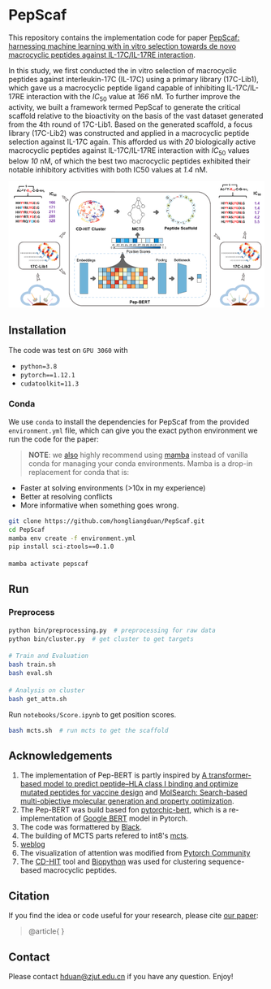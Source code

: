 # PepScaf

This repository contains the implementation code for paper [PepScaf: harnessing machine learning with in vitro selection towards de novo macrocyclic peptides against IL-17C/IL-17RE interaction]().

In this study, we first conducted the in vitro selection of macrocyclic peptides against interleukin-17C (IL-17C) using a primary library (17C-Lib1), which gave us a macrocyclic peptide ligand capable of inhibiting IL-17C/IL-17RE interaction with the $IC_{50}$ value at *166* nM. To further improve the activity, we built a framework termed PepScaf to generate the critical scaffold relative to the bioactivity on the basis of the vast dataset generated from the 4th round of 17C-Lib1. Based on the generated scaffold, a focus library (17C-Lib2) was constructed and applied in a macrocyclic peptide selection against IL-17C again. This afforded us with *20* biologically active macrocyclic peptides against IL-17C/IL-17RE interaction with $IC_{50}$ values below *10* nM, of which the best two macrocyclic peptides exhibited their notable inhibitory activities with both IC50 values at *1.4* nM.

![Flow Chart](figures/flow.png)

## Installation

The code was test on `GPU 3060` with

- `python=3.8`
- `pytorch==1.12.1`
- `cudatoolkit=11.3`

### Conda

We use `conda` to install the dependencies for PepScaf from the provided `environment.yml` file, which can give you the exact python environment we run the code for the paper:

> **NOTE**: we [also](https://github.com/mattragoza/liGAN) highly recommend using [mamba](https://mamba.readthedocs.io/en/latest/) instead of vanilla conda for managing your conda environments. Mamba is a drop-in replacement for conda that is:

- Faster at solving environments (>10x in my experience)
- Better at resolving conflicts
- More informative when something goes wrong.

```bash
git clone https://github.com/hongliangduan/PepScaf.git
cd PepScaf
mamba env create -f environment.yml
pip install sci-ztools==0.1.0

mamba activate pepscaf
```

## Run

### Preprocess

```bash
python bin/preprocessing.py  # preprocessing for raw data
python bin/cluster.py  # get cluster to get targets

# Train and Evaluation
bash train.sh
bash eval.sh

# Analysis on cluster
bash get_attn.sh
```

Run `notebooks/Score.ipynb` to get position scores.

```bash
bash mcts.sh  # run mcts to get the scaffold
```

## Acknowledgements

1. The implementation of Pep-BERT is partly inspired by [A transformer-based model to predict peptide–HLA class I binding and optimize mutated peptides for vaccine design](https://www.nature.com/articles/s42256-022-00459-7) and [MolSearch: Search-based multi-objective molecular generation and property optimization](https://doi.org/10.1145/3534678.3542676).
2. The Pep-BERT was build based fon [pytorchic-bert](https://github.com/dhlee347/pytorchic-bert), which is a re-implementation of [Google BERT](https://github.com/google-research/bert) model in Pytorch.
3. The code was formattered by [Black](https://github.com/psf/black).
4. The building of MCTS parts refered to int8's [mcts](https://github.com/int8/monte-carlo-tree-search).
5. [weblog](https://weblogo.berkeley.edu/logo.cgi)
6. The visualization of attention was modified from [Pytorch Community](https://pytorch.org/tutorials/)
7. The [CD-HIT](https://sites.google.com/view/cd-hit) tool and [Biopython](https://biopython.org) was used for clustering sequence-based macrocyclic peptides.

## Citation

If you find the idea or code useful for your research, please cite [our paper]():

> @article{
> }

## Contact

Please contact hduan@zjut.edu.cn if you have any question. Enjoy!
